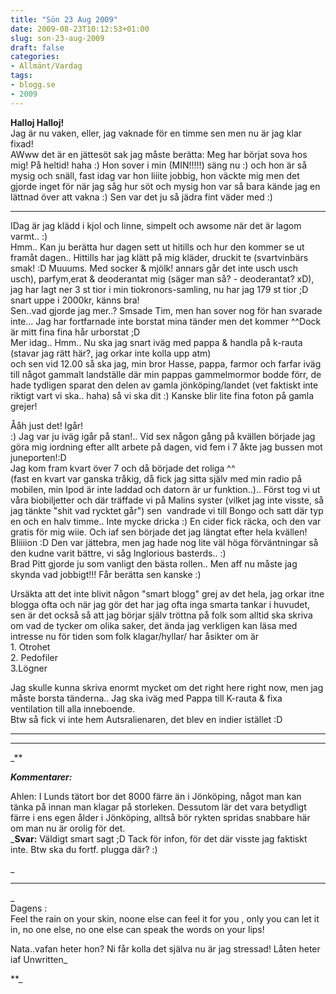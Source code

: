 ```yaml
---
title: "Sön 23 Aug 2009"
date: 2009-08-23T10:12:53+01:00
slug: son-23-aug-2009
draft: false
categories:
- Allmänt/Vardag
tags:
- blogg.se
- 2009
---
```

**Halloj Halloj!**  
Jag är nu vaken, eller, jag vaknade för en timme sen men nu är jag klar fixad!  
AWww det är en jättesöt sak jag måste berätta: Meg har börjat sova hos mig! På heltid! haha :) Hon sover i min (MIN!!!!!) säng nu :) och hon är så mysig och snäll, fast idag var hon liiite jobbig, hon väckte mig men det gjorde inget för när jag såg hur söt och mysig hon var så bara kände jag en lättnad över att vakna :) Sen var det ju så jädra fint väder med :)

* * *

IDag är jag klädd i kjol och linne, simpelt och awsome när det är lagom varmt.. :)  
Hmm.. Kan ju berätta hur dagen sett ut hitills och hur den kommer se ut framåt dagen.. Hittills har jag klätt på mig kläder, druckit te (svartvinbärs smak! :D Muuums. Med socker & mjölk! annars går det inte usch usch usch), parfym,erat & deoderantat mig (säger man så? - deoderantat? xD), jag har lagt ner 3 st tior i min tiokronors-samling, nu har jag 179 st tior ;D snart uppe i 2000kr, känns bra!  
Sen..vad gjorde jag mer..? Smsade Tim, men han sover nog för han svarade inte... Jag har fortfarnade inte borstat mina tänder men det kommer ^^Dock är mitt fina fina hår urborstat ;D  
Mer idag.. Hmm.. Nu ska jag snart iväg med pappa & handla på k-rauta (stavar jag rätt här?, jag orkar inte kolla upp atm)  
och sen vid 12.00 så ska jag, min bror Hasse, pappa, farmor och farfar iväg till något gammalt landställe där min pappas gammelmormor bodde förr, de hade tydligen sparat den delen av gamla jönköping/landet (vet faktiskt inte riktigt vart vi ska.. haha) så vi ska dit :) Kanske blir lite fina foton på gamla grejer!  
  
Ååh just det! Igår!  
:) Jag var ju iväg igår på stan!.. Vid sex någon gång på kvällen började jag göra mig iordning efter allt arbete på dagen, vid fem i 7 åkte jag bussen mot juneporten!:D  
Jag kom fram kvart över 7 och då började det roliga ^^  
(fast en kvart var ganska tråkig, då fick jag sitta själv med min radio på mobilen, min Ipod är inte laddad och datorn är ur funktion..).. Först tog vi ut våra biobiljetter och där träffade vi på Malins syster (vilket jag inte visste, så jag tänkte "shit vad rycktet går") sen  vandrade vi till Bongo och satt där typ en och en halv timme.. Inte mycke dricka :) En cider fick räcka, och den var gratis för mig wiie. Och iaf sen började det jag längtat efter hela kvällen! BIiiiion :D Den var jättebra, men jag hade nog lite väl höga förväntningar så den kudne varit bättre, vi såg Inglorious basterds.. :)  
Brad Pitt gjorde ju som vanligt den bästa rollen.. Men aff nu måste jag skynda vad jobbigt!!! Får berätta sen kanske :)  
  
  
Ursäkta att det inte blivit någon "smart blogg" grej av det hela, jag orkar itne blogga ofta och när jag gör det har jag ofta inga smarta tankar i huvudet, sen är det också så att jag börjar själv tröttna på folk som alltid ska skriva om vad de tycker om olika saker, det ända jag verkligen kan läsa med intresse nu för tiden som folk klagar/hyllar/ har åsikter om är  
1\. Otrohet  
2\. Pedofiler  
3.Lögner  
  
Jag skulle kunna skriva enormt mycket om det right here right now, men jag måste borsta tänderna.. Jag ska iväg med Pappa till K-rauta & fixa ventilation till alla inneboende.  
Btw så fick vi inte hem Autsralienaren, det blev en indier istället :D  
  

* * *

* * *

_**

_**Kommentarer:**_

  
Ahlen: I Lunds tätort bor det 8000 färre än i Jönköping, något man kan tänka på innan man klagar på storleken. Dessutom lär det vara betydligt färre i ens egen ålder i Jönköping, alltså bör rykten spridas snabbare här om man nu är orolig för det.  
_**Svar:** Väldigt smart sagt ;D Tack för infon, för det där visste jag faktiskt inte. Btw ska du fortf. plugga där? :)  
  
  
_

* * *

_  
Dagens :  
Feel the rain on your skin, noone else can feel it for you , only you can let it in, no one else, no one else can speak the words on your lips!  
  
Nata..vafan heter hon? Ni får kolla det själva nu är jag stressad! Låten heter iaf Unwritten_

**_